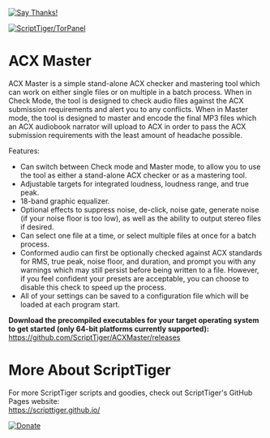 [![Say Thanks!](https://img.shields.io/badge/Say%20Thanks-!-1EAEDB.svg)](https://docs.google.com/forms/d/e/1FAIpQLSfBEe5B_zo69OBk19l3hzvBmz3cOV6ol1ufjh0ER1q3-xd2Rg/viewform)

[![ScriptTiger/TorPanel](https://scripttiger.github.io/images/ACXMaster-Interface.png)](https://github.com/ScriptTiger/ACXMaster)

# ACX Master
ACX Master is a simple stand-alone ACX checker and mastering tool which can work on either single files or on multiple in a batch process. When in Check Mode, the tool is designed to check audio files against the ACX submission requirements and alert you to any conflicts. When in Master mode, the tool is designed to master and encode the final MP3 files which an ACX audiobook narrator will upload to ACX in order to pass the ACX submission requirements with the least amount of headache possible.

Features:  
- Can switch between Check mode and Master mode, to allow you to use the tool as either a stand-alone ACX checker or as a mastering tool.
- Adjustable targets for integrated loudness, loudness range, and true peak.
- 18-band graphic equalizer.
- Optional effects to suppress noise, de-click, noise gate, generate noise (if your noise floor is too low), as well as the ability to output stereo files if desired.
- Can select one file at a time, or select multiple files at once for a batch process.
- Conformed audio can first be optionally checked against ACX standards for RMS, true peak, noise floor, and duration, and prompt you with any warnings which may still persist before being written to a file. However, if you feel confident your presets are acceptable, you can choose to disable this check to speed up the process.
- All of your settings can be saved to a configuration file which will be loaded at each program start.

**Download the precompiled executables for your target operating system to get started (only 64-bit platforms currently supported):**  
https://github.com/ScriptTiger/ACXMaster/releases

# More About ScriptTiger

For more ScriptTiger scripts and goodies, check out ScriptTiger's GitHub Pages website:  
https://scripttiger.github.io/

[![Donate](https://www.paypalobjects.com/en_US/i/btn/btn_donateCC_LG.gif)](https://www.paypal.com/cgi-bin/webscr?cmd=_s-xclick&hosted_button_id=MZ4FH4G5XHGZ4)
